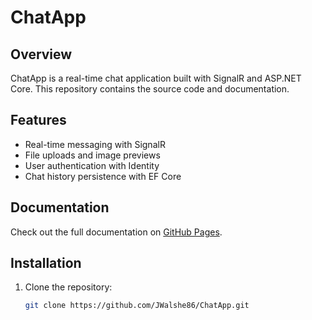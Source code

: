 # ChatApp

## Overview
ChatApp is a real-time chat application built with SignalR and ASP.NET Core. This repository contains the source code and documentation.

## Features
- Real-time messaging with SignalR
- File uploads and image previews
- User authentication with Identity
- Chat history persistence with EF Core

## Documentation
Check out the full documentation on [GitHub Pages](https://jwalshe86.github.io/ChatApp/).

## Installation
1. Clone the repository:
   ```sh
   git clone https://github.com/JWalshe86/ChatApp.git
